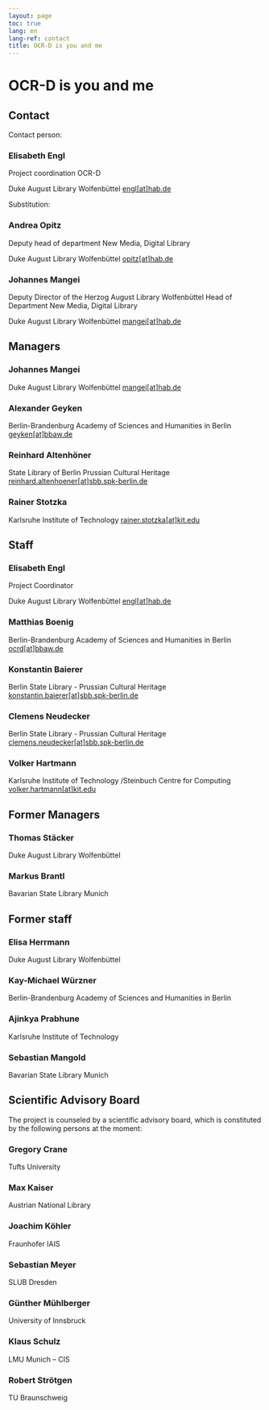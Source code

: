 ```yaml
---
layout: page
toc: true
lang: en
lang-ref: contact
title: OCR-D is you and me
---
```


# OCR-D is you and me

## Contact

Contact person:

### Elisabeth Engl
Project coordination OCR-D

Duke August Library Wolfenbüttel
[engl[at]hab.de](mailto:engl@hab.de)


Substitution:

### Andrea Opitz
Deputy head of department
New Media, Digital Library

Duke August Library Wolfenbüttel
[opitz[at]hab.de](mailto:opitz@hab.de?subject=Anfrage%20via%20OCR-D.de)

### Johannes Mangei
Deputy Director of the Herzog August Library Wolfenbüttel
Head of Department New Media, Digital Library

Duke August Library Wolfenbüttel
[mangei[at]hab.de](mailto:mangei@hab.de?subject=Anfrage%20via%20OCR-D.de)

## Managers

### Johannes Mangei
Duke August Library Wolfenbüttel
[mangei[at]hab.de](mailto:mangei@hab.de)

### Alexander Geyken
Berlin-Brandenburg Academy of Sciences and Humanities in Berlin
[geyken[at]bbaw.de](mailto:geyken@bbaw.de)

### Reinhard Altenhöner
State Library of Berlin Prussian Cultural Heritage
[reinhard.altenhoener[at]sbb.spk-berlin.de](mailto:Reinhard.Altenhoener@sbb.spk-berlin.de)

### Rainer Stotzka
Karlsruhe Institute of Technology
[rainer.stotzka[at]kit.edu](mailto:rainer.stotzka@kit.edu)

## Staff

### Elisabeth Engl
Project Coordinator

Duke August Library Wolfenbüttel
[engl[at]hab.de](mailto:engl@hab.de?subject=Anfrage%20%C3%BCber%20OCR-D.de)

### Matthias Boenig
Berlin-Brandenburg Academy of Sciences and Humanities in Berlin
[ocrd[at]bbaw.de](mailto:ocrd@bbaw.de)

### Konstantin Baierer
Berlin State Library - Prussian Cultural Heritage
[konstantin.baierer[at]sbb.spk-berlin.de](mailto:Konstantin.Baierer@sbb.spk-berlin.de)

### Clemens Neudecker
Berlin State Library - Prussian Cultural Heritage 
[clemens.neudecker[at]sbb.spk-berlin.de](mailto:clemens.neudecker@sbb.spk-berlin.de)

### Volker Hartmann
Karlsruhe Institute of Technology /Steinbuch Centre for Computing
[volker.hartmann[at]kit.edu](mailto:volker.hartmann@kit.edu)

## Former Managers

### Thomas Stäcker
Duke August Library Wolfenbüttel

### Markus Brantl
Bavarian State Library Munich

## Former staff

### Elisa Herrmann
Duke August Library Wolfenbüttel

### Kay-Michael Würzner
Berlin-Brandenburg Academy of Sciences and Humanities in Berlin

### Ajinkya Prabhune
Karlsruhe Institute of Technology

### Sebastian Mangold
Bavarian State Library Munich

## Scientific Advisory Board

The project is counseled by a scientific advisory board, which is constituted by the following persons at the moment:

### Gregory Crane

Tufts University

### Max Kaiser

Austrian National Library

### Joachim Köhler

Fraunhofer IAIS

### Sebastian Meyer

SLUB Dresden

### Günther Mühlberger

University of Innsbruck

### Klaus Schulz

LMU Munich – CIS

### Robert Strötgen

TU Braunschweig
